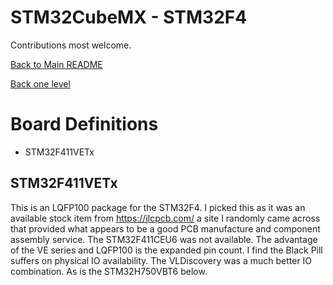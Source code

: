 # STM32CubeMX - STM32F4

Contributions most welcome.

[Back to Main README](../../README.md)

[Back one level](../README.md)

# Board Definitions
* STM32F411VETx

## STM32F411VETx
This is an LQFP100 package for the STM32F4. I picked this as it was an available stock item from https://jlcpcb.com/ a site I randomly came across that provided what appears to be a good PCB manufacture and component assembly service. The STM32F411CEU6 was not available. The advantage of the VE series and LQFP100 is the expanded pin count. I find the Black Pill suffers on physical IO availability. The VLDiscovery was a much better IO combination. As is the STM32H750VBT6 below.
